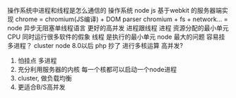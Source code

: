 操作系统中进程和线程是怎么通信的
操作系统
node js 基于webkit 的服务器端实现
chrome = chromium(JS编译) + DOM parser
chromium + fs + network... = node
异步无阻塞单线程语言 更好的高并发
进程跟线程
进程 资源分配的最小单元
CPU 同时运行很多软件的假象
线程 是执行的最小单元
node 最大的问题 容易挂
多进程？ cluster node 8.0以后 php 抄了
进行多核运算 高并发?
1. 怕挂点 多进程
2. 充分利用服务器的内核 每一个核都可以启动一个node进程
3. cluster, 做负载均衡
4. 更适合B/S高并发

